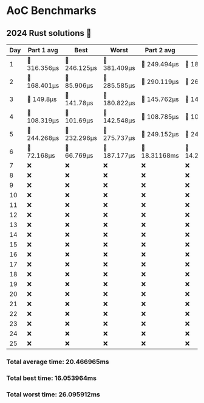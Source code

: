 # AoC Benchmarks
## 2024 Rust solutions 🤠 
| Day | Part 1 avg | Best | Worst | Part 2 avg | Best | Worst |
| --- | --- | --- | --- | --- | --- | --- |
|1|🦀 316.356µs|🦀 246.125µs|🦀 381.409µs|🦀 249.494µs|🦀 187.876µs|🦀 308.564µs|
|2|🦀 168.401µs|🦀 85.906µs|🦀 285.585µs|🦀 290.119µs|🦀 263.935µs|🦀 320.925µs|
|3|🦀 149.8µs|🦀 141.78µs|🦀 180.822µs|🦀 145.762µs|🦀 140.802µs|🦀 160.568µs|
|4|🦀 108.319µs|🦀 101.69µs|🦀 142.548µs|🦀 108.785µs|🦀 102.109µs|🦀 156.936µs|
|5|🦀 244.268µs|🦀 232.296µs|🦀 275.737µs|🦀 249.152µs|🦀 240.467µs|🦀 285.236µs|
|6|🦀 72.168µs|🦀 66.769µs|🦀 187.177µs|💅 18.31168ms|💅 14.209641ms|💅 23.287754ms|
|7|❌|❌|❌|❌|❌|❌|
|8|❌|❌|❌|❌|❌|❌|
|9|❌|❌|❌|❌|❌|❌|
|10|❌|❌|❌|❌|❌|❌|
|11|❌|❌|❌|❌|❌|❌|
|12|❌|❌|❌|❌|❌|❌|
|13|❌|❌|❌|❌|❌|❌|
|14|❌|❌|❌|❌|❌|❌|
|15|❌|❌|❌|❌|❌|❌|
|16|❌|❌|❌|❌|❌|❌|
|17|❌|❌|❌|❌|❌|❌|
|18|❌|❌|❌|❌|❌|❌|
|19|❌|❌|❌|❌|❌|❌|
|20|❌|❌|❌|❌|❌|❌|
|21|❌|❌|❌|❌|❌|❌|
|22|❌|❌|❌|❌|❌|❌|
|23|❌|❌|❌|❌|❌|❌|
|24|❌|❌|❌|❌|❌|❌|
|25|❌|❌|❌|❌|❌|❌|
### Total average time: 20.466965ms
### Total best time: 16.053964ms
### Total worst time: 26.095912ms

